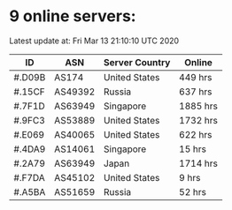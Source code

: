 # 9 online servers:

Latest update at: Fri Mar 13 21:10:10 UTC 2020

| ID | ASN | Server Country | Online |
| -- | --- | -------------- | ------ |
| #.D09B | AS174 | United States | 449 hrs |
| #.15CF | AS49392 | Russia | 637 hrs |
| #.7F1D | AS63949 | Singapore | 1885 hrs |
| #.9FC3 | AS53889 | United States | 1732 hrs |
| #.E069 | AS40065 | United States | 622 hrs |
| #.4DA9 | AS14061 | Singapore | 15 hrs |
| #.2A79 | AS63949 | Japan | 1714 hrs |
| #.F7DA | AS45102 | United States | 9 hrs |
| #.A5BA | AS51659 | Russia | 52 hrs |

